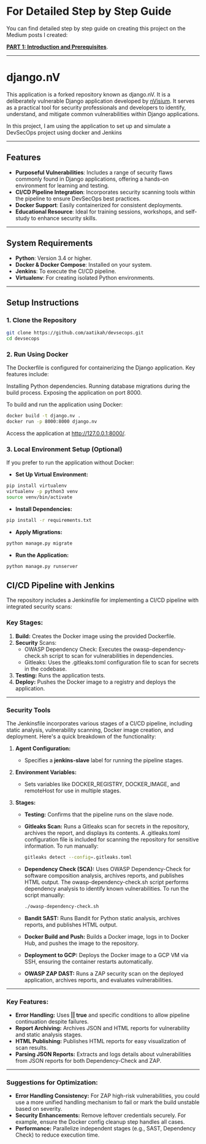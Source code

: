 # For Detailed Step by Step Guide
You can find detailed step by step guide on creating this project on the Medium posts I created:

[**PART 1: Introduction and Prerequisites**](https://link.medium.com/9Dy53khoNQb).

---

# django.nV

This application is a forked repository known as django.nV. It is a deliberately vulnerable Django application developed by [nVisium](https://www.nvisium.com/). It serves as a practical tool for security professionals and developers to identify, understand, and mitigate common vulnerabilities within Django applications.

In this project, I am using the application to set up and simulate a DevSecOps project using docker and Jenkins

---

## Features

- **Purposeful Vulnerabilities**: Includes a range of security flaws commonly found in Django applications, offering a hands-on environment for learning and testing.
- **CI/CD Pipeline Integration**: Incorporates security scanning tools within the pipeline to ensure DevSecOps best practices.
- **Docker Support**: Easily containerized for consistent deployments.
- **Educational Resource**: Ideal for training sessions, workshops, and self-study to enhance security skills.

---

## System Requirements

- **Python**: Version 3.4 or higher.
- **Docker & Docker Compose**: Installed on your system.
- **Jenkins**: To execute the CI/CD pipeline.
- **Virtualenv**: For creating isolated Python environments.

---

## Setup Instructions

### 1. Clone the Repository

```bash
git clone https://github.com/aatikah/devsecops.git
cd devsecops
```

### 2. Run Using Docker
The Dockerfile is configured for containerizing the Django application. Key features include:

Installing Python dependencies.
Running database migrations during the build process.
Exposing the application on port 8000.

To build and run the application using Docker:

```sh
docker build -t django.nv .
docker run -p 8000:8000 django.nv
```
Access the application at http://127.0.0.1:8000/.

### 3. Local Environment Setup (Optional)
If you prefer to run the application without Docker:

- **Set Up Virtual Environment:**
```sh
pip install virtualenv
virtualenv -p python3 venv
source venv/bin/activate
```

- **Install Dependencies:**

```sh
pip install -r requirements.txt
```
- **Apply Migrations:**

```sh
python manage.py migrate
```
- **Run the Application:**

```sh
python manage.py runserver
```
## CI/CD Pipeline with Jenkins
The repository includes a Jenkinsfile for implementing a CI/CD pipeline with integrated security scans:

### Key Stages:
1. **Build:** Creates the Docker image using the provided Dockerfile.
2. **Security** Scans:
    - OWASP Dependency Check: Executes the owasp-dependency-check.sh script to scan for vulnerabilities in dependencies.
    - Gitleaks: Uses the .gitleaks.toml configuration file to scan for secrets in the codebase.
3. **Testing:** Runs the application tests.
4. **Deploy:** Pushes the Docker image to a registry and deploys the application.

---
### Security Tools

The Jenkinsfile  incorporates various stages of a CI/CD pipeline, including static analysis, vulnerability scanning, Docker image creation, and deployment. Here's a quick breakdown of the functionality:

1. **Agent Configuration:**
    - Specifies a **jenkins-slave** label for running the pipeline stages.
      
2. **Environment Variables:**

    - Sets variables like DOCKER_REGISTRY, DOCKER_IMAGE, and remoteHost for use in multiple stages.

3. **Stages:**

    - **Testing:** Confirms that the pipeline runs on the slave node.
    - **Gitleaks Scan:** Runs a Gitleaks scan for secrets in the repository, archives the report, and displays its contents.
      A .gitleaks.toml configuration file is included for scanning the repository for sensitive information. To run manually:

        ```sh
        gitleaks detect --config=.gitleaks.toml
        ```
    - **Dependency Check (SCA):** Uses OWASP Dependency-Check for software composition analysis, archives reports, and publishes HTML             output.
      The owasp-dependency-check.sh script performs dependency analysis to identify known vulnerabilities. To run the script manually:
        ```sh
        ./owasp-dependency-check.sh
        ```
    - **Bandit SAST:** Runs Bandit for Python static analysis, archives reports, and publishes HTML output.
    - **Docker Build and Push:** Builds a Docker image, logs in to Docker Hub, and pushes the image to the repository.
    - **Deployment to GCP:** Deploys the Docker image to a GCP VM via SSH, ensuring the container restarts automatically.
    - **OWASP ZAP DAST:** Runs a ZAP security scan on the deployed application, archives reports, and evaluates vulnerabilities.

---
### Key Features:

- **Error Handling:** Uses **|| true** and specific conditions to allow pipeline continuation despite failures.
- **Report Archiving:** Archives JSON and HTML reports for vulnerability and static analysis stages.
- **HTML Publishing:** Publishes HTML reports for easy visualization of scan results.
- **Parsing JSON Reports:** Extracts and logs details about vulnerabilities from JSON reports for both Dependency-Check and ZAP.

---
### Suggestions for Optimization:

- **Error Handling Consistency:** For ZAP high-risk vulnerabilities, you could use a more unified handling mechanism to fail or mark the build unstable based on severity.
- **Security Enhancements:** Remove leftover credentials securely. For example, ensure the Docker config cleanup step handles all cases.
- **Performance:** Parallelize independent stages (e.g., SAST, Dependency Check) to reduce execution time.



